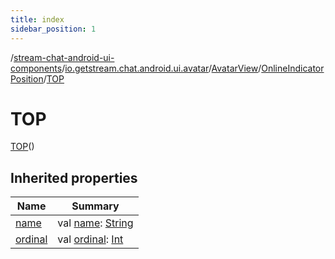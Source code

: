 ```yaml
---
title: index
sidebar_position: 1
---
```

/[stream-chat-android-ui-components](../../../../index.md)/[io.getstream.chat.android.ui.avatar](../../../index.md)/[AvatarView](../../index.md)/[OnlineIndicatorPosition](../index.md)/[TOP](index.md)  
  
  
  
# TOP  
[TOP](index.md)()  
  
## Inherited properties  
  
|  Name |  Summary | 
|---|---|
| <a name="io.getstream.chat.android.ui.avatar/AvatarView.OnlineIndicatorPosition.TOP/name/#/PointingToDeclaration/"></a>[name](name.md)| <a name="io.getstream.chat.android.ui.avatar/AvatarView.OnlineIndicatorPosition.TOP/name/#/PointingToDeclaration/"></a>val [name](name.md): [String](https://kotlinlang.org/api/latest/jvm/stdlib/kotlin/-string/index.html)|
| <a name="io.getstream.chat.android.ui.avatar/AvatarView.OnlineIndicatorPosition.TOP/ordinal/#/PointingToDeclaration/"></a>[ordinal](ordinal.md)| <a name="io.getstream.chat.android.ui.avatar/AvatarView.OnlineIndicatorPosition.TOP/ordinal/#/PointingToDeclaration/"></a>val [ordinal](ordinal.md): [Int](https://kotlinlang.org/api/latest/jvm/stdlib/kotlin/-int/index.html)|

